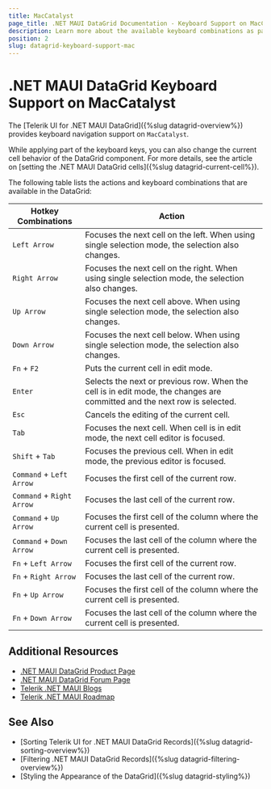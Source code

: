 ```yaml
---
title: MacCatalyst
page_title: .NET MAUI DataGrid Documentation - Keyboard Support on MacCatalyst
description: Learn more about the available keyboard combinations as part of the supported Telerik UI for .NET MAUI DataGrid accessibility standards.
position: 2
slug: datagrid-keyboard-support-mac
---
```


# .NET MAUI DataGrid Keyboard Support on MacCatalyst

The [Telerik UI for .NET MAUI DataGrid]({%slug datagrid-overview%}) provides keyboard navigation support on `MacCatalyst`.

While applying part of the keyboard keys, you can also change the current cell behavior of the DataGrid component. For more details, see the article on [setting the .NET MAUI DataGrid cells]({%slug datagrid-current-cell%}).

The following table lists the actions and keyboard combinations that are available in the DataGrid:

| Hotkey Combinations  | Action |
|----------------------|-------------------|
| `Left Arrow` | Focuses the next cell on the left. When using single selection mode, the selection also changes. |
| `Right Arrow` | Focuses the next cell on the right. When using single selection mode, the selection also changes. |
| `Up Arrow` | Focuses the next cell above. When using single selection mode, the selection also changes. |
| `Down Arrow` | Focuses the next cell below. When using single selection mode, the selection also changes. |
| `Fn` + `F2` | Puts the current cell in edit mode. |
| `Enter` | Selects the next or previous row. When the cell is in edit mode, the changes are committed and the next row is selected. |
| `Esc` | Cancels the editing of the current cell. |
| `Tab` | Focuses the next cell. When cell is in edit mode, the next cell editor is focused. |
| `Shift` + `Tab` | Focuses the previous cell. When in edit mode, the previous editor is focused. |
| `Command` + `Left Arrow` | Focuses the first cell of the current row. |
| `Command` + `Right Arrow` | Focuses the last cell of the current row. |
| `Command` + `Up Arrow` | Focuses the first cell of the column where the current cell is presented. |
| `Command` + `Down Arrow` | Focuses the last cell of the column where the current cell is presented. |
| `Fn` + `Left Arrow` | Focuses the first cell of the current row. |
| `Fn` + `Right Arrow` | Focuses the last cell of the current row. |
| `Fn` + `Up Arrow` | Focuses the first cell of the column where the current cell is presented. |
| `Fn` + `Down Arrow` | Focuses the last cell of the column where the current cell is presented. |

## Additional Resources

- [.NET MAUI DataGrid Product Page](https://www.telerik.com/maui-ui/datagrid)
- [.NET MAUI DataGrid Forum Page](https://www.telerik.com/forums/maui?tagId=1801)
- [Telerik .NET MAUI Blogs](https://www.telerik.com/blogs/mobile-net-maui)
- [Telerik .NET MAUI Roadmap](https://www.telerik.com/support/whats-new/maui-ui/roadmap)

## See Also

- [Sorting Telerik UI for .NET MAUI DataGrid Records]({%slug datagrid-sorting-overview%})
- [Filtering .NET MAUI DataGrid Records]({%slug datagrid-filtering-overview%})
- [Styling the Appearance of the DataGrid]({%slug datagrid-styling%})

